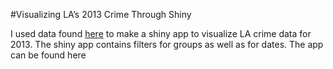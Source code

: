 #Visualizing LA’s 2013 Crime Through Shiny

I used data found [here](https://data.lacity.org/A-Safe-City/LAPD-Crime-and-Collision-Raw-Data-for-2013/iatr-8mqm) to make a shiny app to visualize LA crime data for 2013. The shiny app contains filters for groups as well as for dates. The app can be found here 
